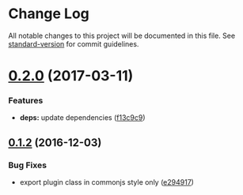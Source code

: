 # Change Log

All notable changes to this project will be documented in this file. See [standard-version](https://github.com/conventional-changelog/standard-version) for commit guidelines.

<a name="0.2.0"></a>
# [0.2.0](https://github.com/blaugold/webpack-mocha-plugin/compare/v0.1.2...v0.2.0) (2017-03-11)


### Features

* **deps:** update dependencies ([f13c9c9](https://github.com/blaugold/webpack-mocha-plugin/commit/f13c9c9))



<a name="0.1.2"></a>
## [0.1.2](https://github.com/blaugold/webpack-mocha-plugin/compare/0.1.1...v0.1.2) (2016-12-03)


### Bug Fixes

* export plugin class in commonjs style only ([e294917](https://github.com/blaugold/webpack-mocha-plugin/commit/e294917))

